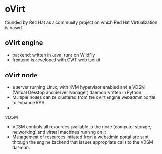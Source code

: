 # oVirt
founded by Red Hat as a community project on which Red Hat Virtualization is based
## oVirt engine
- backend: written in Java, runs on WildFly
- frontend is developed with GWT web toolkit
## oVirt node
- a server running Linux, with KVM hypervisor enabled and a VDSM (Virtual Desktop and Server Manager) daemon written in Python.
- Multiple nodes can be clustered from the oVirt engine webadmin portal to enhance RAS.
- 
VDSM
- VDSM controls all resources available to the node (compute, storage, networking) and virtual machines running on it
- Management of resources initiated from a webadmin portal are sent through the engine backend that issues appropriate calls to the VDSM daemon.
